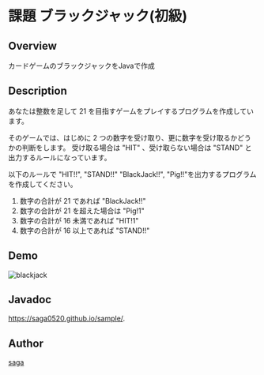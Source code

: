 課題 ブラックジャック(初級)
====


## Overview
カードゲームのブラックジャックをJavaで作成
## Description
あなたは整数を足して 21 を目指すゲームをプレイするプログラムを作成しています。

そのゲームでは、はじめに 2 つの数字を受け取り、更に数字を受け取るかどうかの判断をします。
受け取る場合は "HIT" 、受け取らない場合は "STAND" と出力するルールになっています。

以下のルールで "HIT!!", "STAND!!" "BlackJack!!", "Pig!!"を出力するプログラムを作成してください。

1. 数字の合計が 21 であれば "BlackJack!!"  
2. 数字の合計が 21 を超えた場合は "Pig!1"  
3. 数字の合計が 16 未満であれば "HIT!1"  
4. 数字の合計が 16 以上であれば "STAND!!"  
## Demo
![blackjack](https://user-images.githubusercontent.com/25055251/36338630-04105af0-13f8-11e8-9021-85a0accc6049.gif)
## Javadoc
 https://saga0520.github.io/sample/.
## Author

[saga](https://github.com/saga0520)